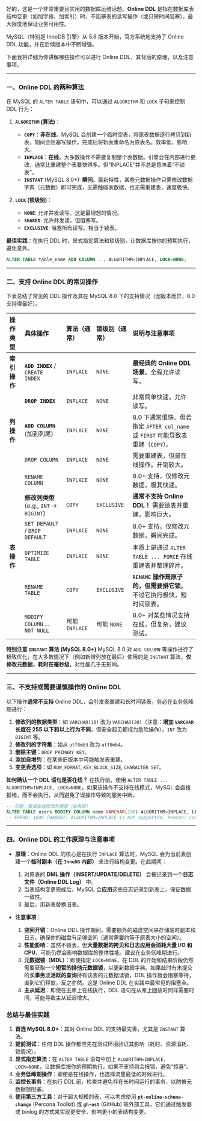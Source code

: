 好的，这是一个非常重要且实用的数据库运维话题。**Online DDL** 是指在数据库表结构变更（如加字段、加索引）时，不阻塞表的读写操作（或只短时间阻塞），最大限度地保证业务可用性。

MySQL（特别是 InnoDB 引擎）从 5.6 版本开始，官方系统地支持了 Online DDL 功能，并在后续版本中不断增强。

下面我将详细为你讲解哪些操作可以进行 Online DDL，其背后的原理，以及注意事项。

---

### 一、Online DDL 的两种算法

在 MySQL 的 `ALTER TABLE` 语句中，可以通过 `ALGORITHM` 和 `LOCK` 子句来控制 DDL 行为：

1.  **`ALGORITHM` (算法)**：
    *   **`COPY`**：**非在线**。MySQL 会创建一个临时空表，将原表数据逐行拷贝到新表，期间会阻塞写操作。完成后将新表重命名为原表名。效率低，影响大。
    *   **`INPLACE`**：**在线**。大多数操作不需要复制整个表数据。引擎会在内部进行更改，通常比重建整个表要快得多。但“INPLACE”并不总是意味着“不锁表”。
    *   **`INSTANT`** (MySQL 8.0+): **瞬间**。最新特性，某些元数据操作只需修改数据字典（元数据）即可完成，无需触碰表数据，也无需重建表，速度极快。

2.  **`LOCK` (锁级别)**：
    *   **`NONE`**: 允许并发读写。这是最理想的情况。
    *   **`SHARED`**: 允许并发读，但阻塞写。
    *   **`EXCLUSIVE`**: 阻塞所有读写。相当于锁表。

**最佳实践**：在执行 DDL 时，显式指定算法和锁级别，让数据库按你的预期执行，避免意外。
```sql
ALTER TABLE table_name ADD COLUMN ... ALGORITHM=INPLACE, LOCK=NONE;
```

---

### 二、支持 Online DDL 的常见操作

下表总结了常见的 DDL 操作及其在 MySQL 8.0 下的支持情况（因版本而异，8.0 支持得最好）。

| 操作类型 | 具体操作 | 算法（通常） | 锁级别（通常） | 说明与注意事项 |
| :--- | :--- | :--- | :--- | :--- |
| **索引操作** | **`ADD INDEX`** / `CREATE INDEX` | `INPLACE` | `NONE` | **最经典的 Online DDL 场景**。全程允许读写。 |
| | **`DROP INDEX`** | `INPLACE` | `NONE` | 非常简单快速，允许读写。 |
| **列操作** | **`ADD COLUMN`** (加到列尾) | `INPLACE` | `NONE` | 8.0 下通常很快。但若指定 `AFTER col_name` 或 `FIRST` 可能导致表重建（`COPY`）。 |
| | `DROP COLUMN` | `INPLACE` | `NONE` | 需要重建表，但是在线操作。开销较大。 |
| | `RENAME COLUMN` | `INPLACE` | `NONE` | 8.0+ 支持，仅修改元数据，极其快速。 |
| | **修改列类型** (e.g., `INT` -> `BIGINT`) | `COPY` | `EXCLUSIVE` | **通常不支持 Online DDL！** 需要锁表并重建，影响巨大。 |
| | `SET DEFAULT` / `DROP DEFAULT` | `INPLACE` | `NONE` | 8.0+ 支持，仅修改元数据，瞬间完成。 |
| **表操作** | `OPTIMIZE TABLE` | `INPLACE` | `NONE` | 本质上是通过 `ALTER TABLE ... FORCE` 在线重建表并整理碎片。 |
| | `RENAME TABLE` | `COPY` | `EXCLUSIVE` | **`RENAME` 操作是原子的，但需要排它锁**。不过它执行极快，短时间锁表。 |
| | `MODIFY COLUMN` ... `NOT NULL` | 可能 `INPLACE` | 可能 `NONE` | 8.0+ 对某些情况支持在线，但复杂，建议测试。 |

**特别注意 `INSTANT` 算法 (MySQL 8.0+)**
MySQL 8.0 对 `ADD COLUMN` 等操作进行了极致优化，在大多数情况下（例如新增列放在最后）使用的是 `INSTANT` 算法，**仅修改元数据，耗时在毫秒级**，对性能几乎无影响。

---

### 三、不支持或需要谨慎操作的 Online DDL

以下操作**通常不支持** Online DDL，会引发表重建和长时间锁表，务必在业务低峰期进行：

1.  **修改列的数据类型**：如 `VARCHAR(10)` 改为 `VARCHAR(20)`（注意：**增加 `VARCHAR` 长度在 255 以下和以上行为不同**，但安全起见都视为危险操作），`INT` 改为 `BIGINT` 等。
2.  **修改列的字符集**：如从 `utf8mb3` 改为 `utf8mb4`。
3.  **删除主键**：`DROP PRIMARY KEY`。
4.  **添加自增列**：在某些旧版本中可能触发表重建。
5.  **变更表选项**：如 `ROW_FORMAT`, `KEY_BLOCK_SIZE`, `CHARACTER SET`。

**如何确认一个 DDL 语句是否在线？**
在执行前，使用 `ALTER TABLE ... ALGORITHM=INPLACE, LOCK=NONE`。如果该操作不支持在线模式，MySQL 会直接报错，而不会执行，从而避免了误操作导致的服务中断。
```sql
-- 示例：尝试在线修改列类型（会失败）
ALTER TABLE users MODIFY COLUMN name VARCHAR(100) ALGORITHM=INPLACE, LOCK=NONE;
-- ERROR: 1846 (0A000): ALGORITHM=INPLACE is not supported. Reason: Cannot change column type INPLACE. Try ALGORITHM=COPY.
```

---

### 四、Online DDL 的工作原理与注意事项

*   **原理**：Online DDL 的核心是在执行 `INPLACE` 算法时，MySQL 会为当前表创建一个**临时副本（在 `InnoDB` 内部）** 来进行结构变更。在此期间：
    1.  对原表的 **DML 操作（INSERT/UPDATE/DELETE）** 会被记录到一个**日志文件（Online DDL Log）** 中。
    2.  当表结构变更完成后，MySQL 会**应用**这些日志记录到新表上，保证数据一致性。
    3.  最后，用新表替换旧表。

*   **注意事项**：
    1.  **空间开销**：Online DDL 操作期间，需要额外的磁盘空间来存储临时副本和日志。确保你的磁盘有足够空间（通常需要约等于原表大小的空间）。
    2.  **性能影响**：虽然不锁表，但**大量数据的拷贝和日志应用会消耗大量 I/O 和 CPU**，可能仍然会影响数据库的整体性能。建议在业务低峰期进行。
    3.  **元数据锁（MDL）**：即使指定 `LOCK=NONE`，在 DDL 的开始和结束阶段仍然需要获取一个**短暂的排他元数据锁**，以更新数据字典。如果此时有未提交的**长事务**或**活跃的查询**持有该表的元数据读锁，DDL 操作就会阻塞等待，直到它们释放，反之亦然。这是 Online DDL 在实践中最常见的阻塞点。
    4.  **主从延迟**：即使在主库上在线执行，DDL 语句在从库上回放时同样需要时间，可能导致主从延迟增大。

### 总结与最佳实践

1.  **首选 MySQL 8.0+**：其对 Online DDL 的支持最完善，尤其是 `INSTANT` 算法。
2.  **提前测试**：任何 DDL 操作都应先在测试环境验证其影响（耗时、资源消耗、锁情况）。
3.  **显式指定算法**：在 `ALTER TABLE` 语句中加上 `ALGORITHM=INPLACE, LOCK=NONE`，让数据库按你的预期执行，如果不支持则会报错，避免“惊喜”。
4.  **业务低峰期操作**：即使是在线操作，也选择流量最低的时候进行。
5.  **监控长事务**：在执行 DDL 前，检查并避免存在长时间运行的事务，以防被元数据锁阻塞。
6.  **使用第三方工具**：对于超大规模的表，可以考虑使用 **`pt-online-schema-change`** (Percona Toolkit) 或 **`gh-ost`** (GitHub) 等外部工具，它们通过触发器或 binlog 的方式来实现更安全、影响更小的表结构变更。
